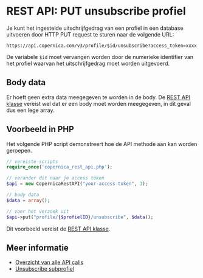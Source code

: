 # REST API: PUT unsubscribe profiel

Je kunt het ingestelde uitschrijfgedrag van een profiel in een database
uitvoeren door HTTP PUT request te sturen naar de volgende URL:

`https://api.copernica.com/v3/profile/$id/unsubscribe?access_token=xxxx`

De variabele `$id` moet vervangen worden door de numerieke identifier van het
profiel waarvan het uitschrijfgedrag moet worden uitgevoerd.

## Body data

Er hoeft geen extra data meegegeven te worden in de body. De [REST API klasse](rest-php)
vereist wel dat er een body moet worden meegegeven, in dit geval dus een lege array.


## Voorbeeld in PHP

Het volgende PHP script demonstreert hoe de API methode aan kan worden geroepen.

```php
// vereiste scripts
require_once('copernica_rest_api.php');

// verander dit naar je access token
$api = new CopernicaRestAPI("your-access-token", 3);

// body data
$data = array();

// voer het verzoek uit
$api->put("profile/{$profielID}/unsubscribe", $data));
```

Dit voorbeeld vereist de [REST API klasse](rest-php).

## Meer informatie

* [Overzicht van alle API calls](rest-api)
* [Unsubscribe subprofiel](rest-put-profile-unsubscribe)